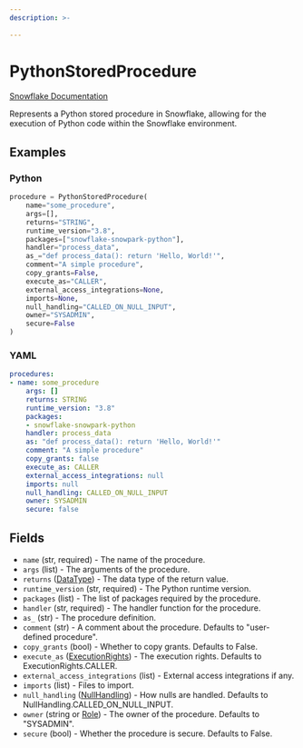 ```yaml
---
description: >-
  
---
```


# PythonStoredProcedure

[Snowflake Documentation](s://docs.snowflake.com/en/sql-reference/sql/create-procedure)

Represents a Python stored procedure in Snowflake, allowing for the execution of Python code within the Snowflake environment.


## Examples

### Python

```python
procedure = PythonStoredProcedure(
    name="some_procedure",
    args=[],
    returns="STRING",
    runtime_version="3.8",
    packages=["snowflake-snowpark-python"],
    handler="process_data",
    as_="def process_data(): return 'Hello, World!'",
    comment="A simple procedure",
    copy_grants=False,
    execute_as="CALLER",
    external_access_integrations=None,
    imports=None,
    null_handling="CALLED_ON_NULL_INPUT",
    owner="SYSADMIN",
    secure=False
)
```


### YAML

```yaml
procedures:
- name: some_procedure
    args: []
    returns: STRING
    runtime_version: "3.8"
    packages:
    - snowflake-snowpark-python
    handler: process_data
    as: "def process_data(): return 'Hello, World!'"
    comment: "A simple procedure"
    copy_grants: false
    execute_as: CALLER
    external_access_integrations: null
    imports: null
    null_handling: CALLED_ON_NULL_INPUT
    owner: SYSADMIN
    secure: false
```


## Fields

* `name` (str, required) - The name of the procedure.
* `args` (list) - The arguments of the procedure.
* `returns` ([DataType](data_type.md)) - The data type of the return value.
* `runtime_version` (str, required) - The Python runtime version.
* `packages` (list) - The list of packages required by the procedure.
* `handler` (str, required) - The handler function for the procedure.
* `as_` (str) - The procedure definition.
* `comment` (str) - A comment about the procedure. Defaults to "user-defined procedure".
* `copy_grants` (bool) - Whether to copy grants. Defaults to False.
* `execute_as` ([ExecutionRights](execution_rights.md)) - The execution rights. Defaults to ExecutionRights.CALLER.
* `external_access_integrations` (list) - External access integrations if any.
* `imports` (list) - Files to import.
* `null_handling` ([NullHandling](null_handling.md)) - How nulls are handled. Defaults to NullHandling.CALLED_ON_NULL_INPUT.
* `owner` (string or [Role](role.md)) - The owner of the procedure. Defaults to "SYSADMIN".
* `secure` (bool) - Whether the procedure is secure. Defaults to False.



